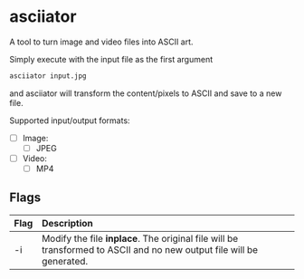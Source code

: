 # asciiator
A tool to turn image and video files into ASCII art.

Simply execute with the input file as the first argument
```sh
asciiator input.jpg
```
and asciiator will transform the content/pixels to ASCII and save to a new file.

Supported input/output formats:
 - [ ] Image:
   - [ ] JPEG
 - [ ] Video:
   - [ ] MP4

## Flags
|Flag|Description|
|:---|:----------|
|-i  |Modify the file **inplace**. The original file will be transformed to ASCII and no new output file will be generated.|
